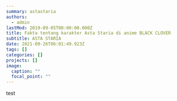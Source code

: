 ```yaml
---
summary: astastaria
authors:
  - admin
lastMod: 2019-09-05T00:00:00.000Z
title: Fakta tentang karakter Asta Staria di anime BLACK CLOVER
subtitle: ASTA STARIA
date: 2021-09-26T06:01:49.923Z
tags: []
categories: []
projects: []
image:
  caption: ""
  focal_point: ""
---
```

test